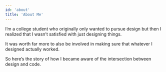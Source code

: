 ```yaml
---
id: 'about'
title: 'About Me'
---
```


I’m a college student who originally only wanted to pursue design but then I realized that I wasn’t satisfied with just designing things.

It was worth far more to also be involved in making sure that whatever I designed actually worked.

So here’s the story of how I became aware of the intersection between design and code.
